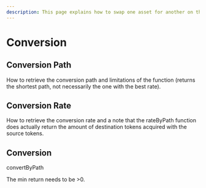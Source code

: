 ```yaml
---
description: This page explains how to swap one asset for another on the Sovryn AMM.
---
```


# Conversion

## Conversion Path

How to retrieve the conversion path and limitations of the function (returns the shortest path, not necessarily the one with the best rate).

## Conversion Rate

How to retrieve the conversion rate and a note that the rateByPath function does actually return the amount of destination tokens acquired with the source tokens.

## Conversion

convertByPath

The min return needs to be >0.&#x20;

